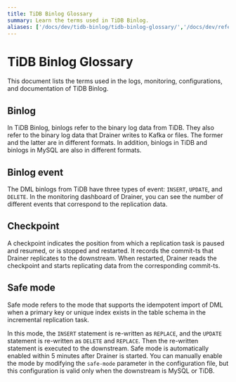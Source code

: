 ```yaml
---
title: TiDB Binlog Glossary
summary: Learn the terms used in TiDB Binlog.
aliases: ['/docs/dev/tidb-binlog/tidb-binlog-glossary/','/docs/dev/reference/tidb-binlog/glossary/']
---
```


# TiDB Binlog Glossary

This document lists the terms used in the logs, monitoring, configurations, and documentation of TiDB Binlog.

## Binlog

In TiDB Binlog, binlogs refer to the binary log data from TiDB. They also refer to the binary log data that Drainer writes to Kafka or files. The former and the latter are in different formats. In addition, binlogs in TiDB and binlogs in MySQL are also in different formats.

## Binlog event

The DML binlogs from TiDB have three types of event: `INSERT`, `UPDATE`, and `DELETE`. In the monitoring dashboard of Drainer, you can see the number of different events that correspond to the replication data.

## Checkpoint

A checkpoint indicates the position from which a replication task is paused and resumed, or is stopped and restarted. It records the commit-ts that Drainer replicates to the downstream. When restarted, Drainer reads the checkpoint and starts replicating data from the corresponding commit-ts.

## Safe mode

Safe mode refers to the mode that supports the idempotent import of DML when a primary key or unique index exists in the table schema in the incremental replication task.

In this mode, the `INSERT` statement is re-written as `REPLACE`, and the `UPDATE` statement is re-written as `DELETE` and `REPLACE`. Then the re-written statement is executed to the downstream. Safe mode is automatically enabled within 5 minutes after Drainer is started. You can manually enable the mode by modifying the `safe-mode` parameter in the configuration file, but this configuration is valid only when the downstream is MySQL or TiDB.

